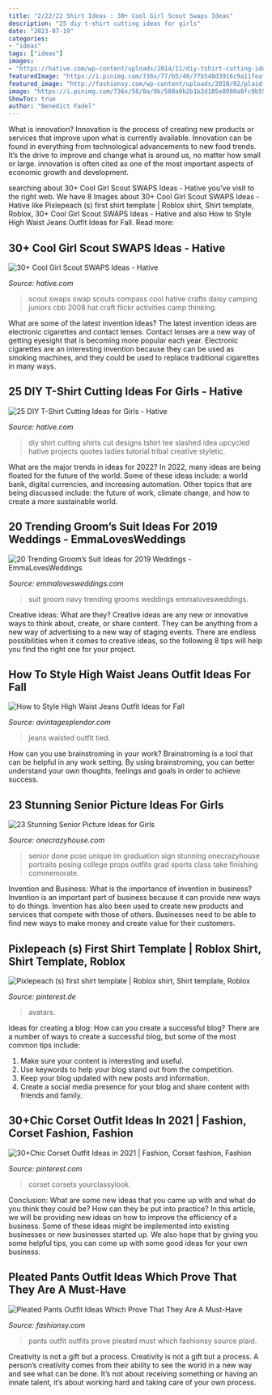 ```yaml
---
title: "2/22/22 Shirt Ideas : 30+ Cool Girl Scout Swaps Ideas"
description: "25 diy t-shirt cutting ideas for girls"
date: "2023-07-19"
categories:
- "ideas"
tags: ["ideas"]
images:
- "https://hative.com/wp-content/uploads/2014/11/diy-tshirt-cutting-ideas/3-blue-slashed-tshirt.jpg"
featuredImage: "https://i.pinimg.com/736x/77/b5/48/77b548d3916c9a11feaffd52bfe7c648.jpg"
featured_image: "http://fashionsy.com/wp-content/uploads/2018/02/plaid-pants-outfits-6-.jpg"
image: "https://i.pinimg.com/736x/58/8a/0b/588a0b2b1b2d105e8980a8fc9b551a31.jpg"
ShowToc: true
author: "Benedict Fadel"
---
```



What is innovation?
Innovation is the process of creating new products or services that improve upon what is currently available. Innovation can be found in everything from technological advancements to new food trends. It’s the drive to improve and change what is around us, no matter how small or large. innovation is often cited as one of the most important aspects of economic growth and development.

	

		
searching about 30+ Cool Girl Scout SWAPS Ideas - Hative you've visit to the right web. We have 8 Images about 30+ Cool Girl Scout SWAPS Ideas - Hative like Pixlepeach (s) first shirt template | Roblox shirt, Shirt template, Roblox, 30+ Cool Girl Scout SWAPS Ideas - Hative and also How to Style High Waist Jeans Outfit Ideas for Fall. Read more:
		
    
## 30+ Cool Girl Scout SWAPS Ideas - Hative

<img loading=lazy src="https://hative.com/wp-content/uploads/2014/03/girl-scout-swaps-ideas/17-compass-girl-scout-swaps.jpg" onerror="this.onerror=null;this.src='https://tse1.mm.bing.net/th?id=OIP.P2lyx9flnDWqw6DBVm6I9wHaE7&amp;pid=15.1';" alt="30+ Cool Girl Scout SWAPS Ideas - Hative">

_Source: hative.com_

>scout swaps swap scouts compass cool hative crafts daisy camping juniors cbb 2008 hat craft flickr activities camp thinking. 

	

What are some of the latest invention ideas?
The latest invention ideas are electronic cigarettes and contact lenses. Contact lenses are a new way of getting eyesight that is becoming more popular each year. Electronic cigarettes are an interesting invention because they can be used as smoking machines, and they could be used to replace traditional cigarettes in many ways.

    
## 25 DIY T-Shirt Cutting Ideas For Girls - Hative

<img loading=lazy src="https://hative.com/wp-content/uploads/2014/11/diy-tshirt-cutting-ideas/3-blue-slashed-tshirt.jpg" onerror="this.onerror=null;this.src='https://tse2.mm.bing.net/th?id=OIP.E6jn1okoD14yKQy3cVxZBwHaJ4&amp;pid=15.1';" alt="25 DIY T-Shirt Cutting Ideas for Girls - Hative">

_Source: hative.com_

>diy shirt cutting shirts cut designs tshirt tee slashed idea upcycled hative projects quotes ladies tutorial tribal creative styletic. 

	

What are the major trends in ideas for 2022?
In 2022, many ideas are being floated for the future of the world. Some of these ideas include: a world bank, digital currencies, and increasing automation. Other topics that are being discussed include: the future of work, climate change, and how to create a more sustainable world.

    
## 20 Trending Groom’s Suit Ideas For 2019 Weddings - EmmaLovesWeddings

<img loading=lazy src="http://emmalovesweddings.com/wp-content/uploads/2018/09/navy-blue-groom-suit-wedding-ideas.jpg" onerror="this.onerror=null;this.src='https://tse4.mm.bing.net/th?id=OIP.dpjUCMIlMlwyru3rUc6vKAHaLH&amp;pid=15.1';" alt="20 Trending Groom’s Suit Ideas for 2019 Weddings - EmmaLovesWeddings">

_Source: emmalovesweddings.com_

>suit groom navy trending grooms weddings emmalovesweddings. 

	

Creative ideas: What are they?
Creative ideas are any new or innovative ways to think about, create, or share content. They can be anything from a new way of advertising to a new way of staging events. There are endless possibilities when it comes to creative ideas, so the following 8 tips will help you find the right one for your project.

    
## How To Style High Waist Jeans Outfit Ideas For Fall

<img loading=lazy src="https://www.avintagesplendor.com/wp-content/uploads/2017/08/charles-angels-jeans-5855.jpg" onerror="this.onerror=null;this.src='https://tse3.mm.bing.net/th?id=OIP.sMtC5BO2jBng_d1AO2fRawHaLH&amp;pid=15.1';" alt="How to Style High Waist Jeans Outfit Ideas for Fall">

_Source: avintagesplendor.com_

>jeans waisted outfit tied. 

	

How can you use brainstroming in your work?
Brainstroming is a tool that can be helpful in any work setting. By using brainstroming, you can better understand your own thoughts, feelings and goals in order to achieve success.

    
## 23 Stunning Senior Picture Ideas For Girls

<img loading=lazy src="https://cdn.onecrazyhouse.com/wp-content/uploads/2016/08/im-done-pose-682x1024.jpg" onerror="this.onerror=null;this.src='https://tse3.mm.bing.net/th?id=OIP.SXjYwQxXzHOD-qKXEz1M_AHaLH&amp;pid=15.1';" alt="23 Stunning Senior Picture Ideas for Girls">

_Source: onecrazyhouse.com_

>senior done pose unique im graduation sign stunning onecrazyhouse portraits posing college props outfits grad sports class take finishing commemorate. 

	

Invention and Business: What is the importance of invention in business?
Invention is an important part of business because it can provide new ways to do things. Invention has also been used to create new products and services that compete with those of others. Businesses need to be able to find new ways to make money and create value for their customers.

    
## Pixlepeach (s) First Shirt Template | Roblox Shirt, Shirt Template, Roblox

<img loading=lazy src="https://i.pinimg.com/736x/58/8a/0b/588a0b2b1b2d105e8980a8fc9b551a31.jpg" onerror="this.onerror=null;this.src='https://tse3.mm.bing.net/th?id=OIP.jBir2_e9gGYrPNTNi-rgRgHaLE&amp;pid=15.1';" alt="Pixlepeach (s) first shirt template | Roblox shirt, Shirt template, Roblox">

_Source: pinterest.de_

>avatars. 

	

Ideas for creating a blog: How can you create a successful blog?
There are a number of ways to create a successful blog, but some of the most common tips include: 
1. Make sure your content is interesting and useful.
2. Use keywords to help your blog stand out from the competition.
3. Keep your blog updated with new posts and information.
4. Create a social media presence for your blog and share content with friends and family.

    
## 30+Chic Corset Outfit Ideas In 2021 | Fashion, Corset Fashion, Fashion

<img loading=lazy src="https://i.pinimg.com/736x/77/b5/48/77b548d3916c9a11feaffd52bfe7c648.jpg" onerror="this.onerror=null;this.src='https://tse1.mm.bing.net/th?id=OIP.fHfWG8wdiHKNzP3e_9ffzgHaLH&amp;pid=15.1';" alt="30+Chic Corset Outfit Ideas in 2021 | Fashion, Corset fashion, Fashion">

_Source: pinterest.com_

>corset corsets yourclassylook. 

	

Conclusion: What are some new ideas that you came up with and what do you think they could be? How can they be put into practice?
In this article, we will be providing new ideas on how to improve the efficiency of a business. Some of these ideas might be implemented into existing businesses or new businesses started up. We also hope that by giving you some helpful tips, you can come up with some good ideas for your own business.

    
## Pleated Pants Outfit Ideas Which Prove That They Are A Must-Have

<img loading=lazy src="http://fashionsy.com/wp-content/uploads/2018/02/plaid-pants-outfits-6-.jpg" onerror="this.onerror=null;this.src='https://tse3.mm.bing.net/th?id=OIP.1cxMRvoIdGJnMDP-4e8gYgHaL0&amp;pid=15.1';" alt="Pleated Pants Outfit Ideas Which Prove That They Are A Must-Have">

_Source: fashionsy.com_

>pants outfit outfits prove pleated must which fashionsy source plaid. 

	

Creativity is not a gift but a process.
Creativity is not a gift but a process. A person’s creativity comes from their ability to see the world in a new way and see what can be done. It’s not about receiving something or having an innate talent, it’s about working hard and taking care of your own process.

